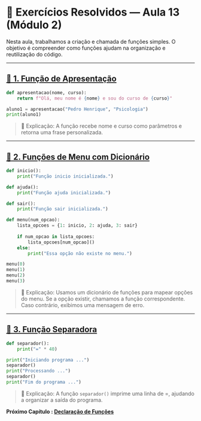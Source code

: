# 📝 Exercícios Resolvidos — Aula 13 (Módulo 2)

Nesta aula, trabalhamos a criação e chamada de funções simples.
O objetivo é compreender como funções ajudam na organização e reutilização do código.

---

## [🔹 1. Função de Apresentação](Ex_01.py)

```python
def apresentacao(nome, curso):
    return f"Olá, meu nome é {nome} e sou do curso de {curso}"

aluno1 = apresentacao("Pedro Henrique", "Psicologia")
print(aluno1)
```

> 📌 Explicação: A função recebe nome e curso como parâmetros e retorna uma frase personalizada.

---

## [🔹 2. Funções de Menu com Dicionário](Ex_02.py)

```python
def inicio():
    print("Função inicio inicializada.")

def ajuda():
    print("Função ajuda inicializada.")

def sair():
    print("Função sair inicializada.")

def menu(num_opcao):
    lista_opcoes = {1: inicio, 2: ajuda, 3: sair}
    
    if num_opcao in lista_opcoes:
        lista_opcoes[num_opcao]()
    else:
        print("Essa opção não existe no menu.")

menu(0)
menu(1)
menu(2)
menu(3)
```

> 📌 Explicação: Usamos um dicionário de funções para mapear opções do menu. Se a opção existir, chamamos a função correspondente. Caso contrário, exibimos uma mensagem de erro.

---

## [🔹 3. Função Separadora](Ex_03.py)

```python
def separador():
    print("=" * 40)

print("Iniciando programa ...")
separador()
print("Processando ...")
separador()
print("Fim do programa ...")
```

> 📌 Explicação: A função ``separador()`` imprime uma linha de =, ajudando a organizar a saída do programa.

**Próximo Capítulo : [Declaração de Funções](../../aula_14/14_declaracao_de_funcoes.md)**

